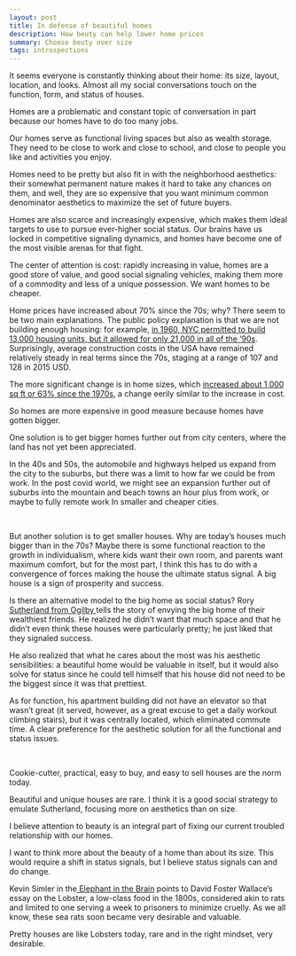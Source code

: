 ```yaml
---
layout: post
title: In defense of beautiful homes
description: How beuty can help lower home prices
summary: Choose beuty over size
tags: introspections 
---
```


It seems everyone is constantly thinking about their home: its size, layout, location, and looks. Almost all my social conversations touch on the function, form, and status of houses. 

Homes are a problematic and constant topic of conversation in part because our homes have to do too many jobs. 

Our homes serve as functional living spaces but also as wealth storage. They need to be close to work and close to school, and close to people you like and activities you enjoy.

Homes need to be pretty but also fit in with the neighborhood aesthetics: their somewhat permanent nature makes it hard to take any chances on them, and well, they are so expensive that you want minimum common denominator aesthetics to maximize the set of future buyers.

Homes are also scarce and increasingly expensive, which makes them ideal targets to use to pursue ever-higher social status. Our brains have us locked in competitive signaling dynamics, and homes have become one of the most visible arenas for that fight.

The center of attention is cost: rapidly increasing in value, homes are a good store of value,  and good social signaling vehicles, making them more of a commodity and less of a unique possession.  We want homes to be cheaper.

Home prices have increased about 70% since the 70s; why?  There seem to be two main explanations. The public policy explanation is that we are not building enough housing: for example, [in 1960, NYC permitted to build 13,000 housing units, but it allowed for only 21,000 in all of the ’90s](https://www.economist.com/special-report/2020/01/16/how-housing-became-the-worlds-biggest-asset-class). Surprisingly, average construction costs in the USA have remained relatively steady in real terms since the 70s, staging at a range of 107 and 128 in 2015 USD.

The more significant change is in home sizes, which [increased about 1,000 sq ft or 63% since the 1970s](https://www.aei.org/carpe-diem/new-us-homes-today-are-1000-square-feet-larger-than-in-1973-and-living-space-per-person-has-nearly-doubled/#:~:text=Over%20the%20last%2042%20years,2%2C687%20square%20feet%20last%20year.), a change eerily similar to the increase in cost.

So homes are more expensive in good measure because homes have gotten bigger. 

One solution is to get bigger homes further out from city centers, where the land has not yet been appreciated. 

In the 40s and 50s, the automobile and highways helped us expand from the city to the suburbs, but there was a limit to how far we could be from work. In the post covid world, we might see an expansion further out of suburbs into the mountain and beach towns an hour plus from work, or maybe to fully remote work In smaller and cheaper cities. 

&nbsp;  


But another solution is to get smaller houses. Why are today’s houses much bigger than in the 70s? Maybe there is some functional reaction to the growth in individualism, where kids want their own room, and parents want maximum comfort, but for the most part, I think this has to do with a convergence of forces making the house the ultimate status signal. A big house is a sign of prosperity and success. 

Is there an alternative model to the big home as social status? Rory [Sutherland from Ogilby ](https://www.amazon.com/Alchemy-Curious-Science-Creating-Business/dp/006238841X)tells the story of envying the big home of their wealthiest friends. He realized he didn’t want that much space and that he didn’t even think these houses were particularly pretty; he just liked that they signaled success.

 
He also realized that what he cares about the most was his aesthetic sensibilities: a beautiful home would be valuable in itself, but it would also solve for status since he could tell himself that his house did not need to be the biggest since it was that prettiest.

As for function, his apartment building did not have an elevator so that wasn’t great (it served, however, as a great excuse to get a daily workout climbing stairs), but it was centrally located, which eliminated commute time. A clear preference for the aesthetic solution for all the functional and status issues.

&nbsp;  


Cookie-cutter, practical, easy to buy, and easy to sell houses are the norm today.

 Beautiful and unique houses are rare. I think it is a good social strategy to emulate Sutherland, focusing more on aesthetics than on size. 

I believe attention to beauty is an integral part of fixing our current troubled relationship with our homes.

I want to think more about the beauty of a home than about its size. This would require a shift in status signals, but I believe status signals can and do change.

Kevin Simler in the[ Elephant in the Brain](https://www.amazon.com/Elephant-Brain-Hidden-Motives-Everyday/dp/0190495995) points to David Foster Wallace’s essay on the Lobster, a low-class food in the 1800s, considered akin to rats and limited to one serving a week to prisoners to minimize cruelly. As we all know, these sea rats soon became very desirable and valuable. 

Pretty houses are like Lobsters today, rare and in the right mindset, very desirable. 
